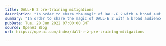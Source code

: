 ```yaml
---
title: DALL·E 2 pre-training mitigations
description: "In order to share the magic of DALL·E 2 with a broad audience, we needed to reduce the risks associated with powerful image generation models. To this end, we put various guardrails in place to prevent generated images from violating our content policy."
summary: "In order to share the magic of DALL·E 2 with a broad audience, we needed to reduce the risks associated with powerful image generation models. To this end, we put various guardrails in place to prevent generated images from violating our content policy."
pubDate: Tue, 28 Jun 2022 07:00:00 GMT
source: OpenAI Blog
url: https://openai.com/index/dall-e-2-pre-training-mitigations

---
```


